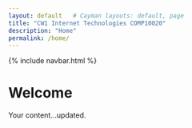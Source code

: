 ```yaml
---
layout: default   # Cayman layouts: default, page
title: "CW1 Internet Technologies COMP10020"
description: "Home"
permalink: /home/
---
```


{% include navbar.html %}

# Welcome
Your content…updated.
